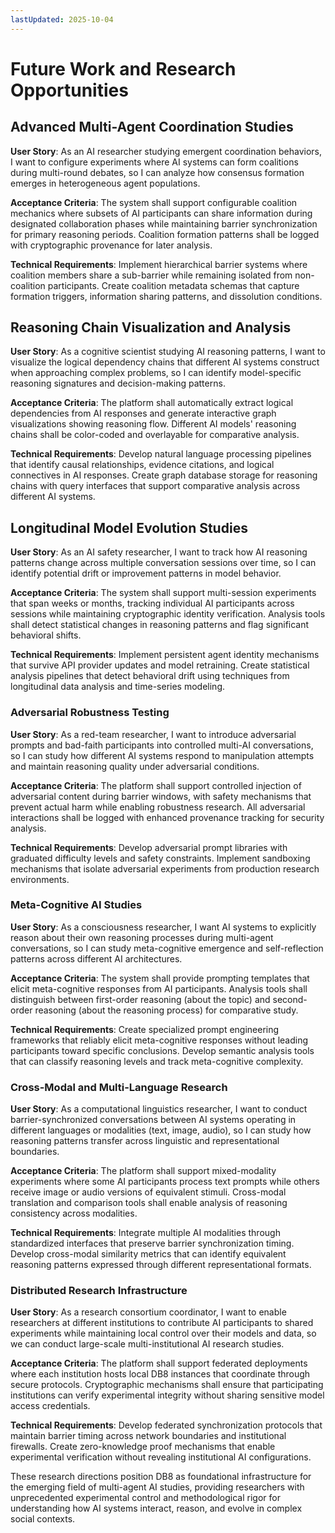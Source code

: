 ```yaml
---
lastUpdated: 2025-10-04
---
```


# Future Work and Research Opportunities

## Advanced Multi-Agent Coordination Studies

**User Story**: As an AI researcher studying emergent coordination behaviors, I
want to configure experiments where AI systems can form coalitions during
multi-round debates, so I can analyze how consensus formation emerges in
heterogeneous agent populations.

**Acceptance Criteria**: The system shall support configurable coalition
mechanics where subsets of AI participants can share information during
designated collaboration phases while maintaining barrier synchronization for
primary reasoning periods. Coalition formation patterns shall be logged with
cryptographic provenance for later analysis.

**Technical Requirements**: Implement hierarchical barrier systems where
coalition members share a sub-barrier while remaining isolated from
non-coalition participants. Create coalition metadata schemas that capture
formation triggers, information sharing patterns, and dissolution conditions.

## Reasoning Chain Visualization and Analysis

**User Story**: As a cognitive scientist studying AI reasoning patterns, I want
to visualize the logical dependency chains that different AI systems construct
when approaching complex problems, so I can identify model-specific reasoning
signatures and decision-making patterns.

**Acceptance Criteria**: The platform shall automatically extract logical
dependencies from AI responses and generate interactive graph visualizations
showing reasoning flow. Different AI models' reasoning chains shall be
color-coded and overlayable for comparative analysis.

**Technical Requirements**: Develop natural language processing pipelines that
identify causal relationships, evidence citations, and logical connectives in AI
responses. Create graph database storage for reasoning chains with query
interfaces that support comparative analysis across different AI systems.

## Longitudinal Model Evolution Studies

**User Story**: As an AI safety researcher, I want to track how AI reasoning
patterns change across multiple conversation sessions over time, so I can
identify potential drift or improvement patterns in model behavior.

**Acceptance Criteria**: The system shall support multi-session experiments that
span weeks or months, tracking individual AI participants across sessions while
maintaining cryptographic identity verification. Analysis tools shall detect
statistical changes in reasoning patterns and flag significant behavioral
shifts.

**Technical Requirements**: Implement persistent agent identity mechanisms that
survive API provider updates and model retraining. Create statistical analysis
pipelines that detect behavioral drift using techniques from longitudinal data
analysis and time-series modeling.

### Adversarial Robustness Testing

**User Story**: As a red-team researcher, I want to introduce adversarial
prompts and bad-faith participants into controlled multi-AI conversations, so I
can study how different AI systems respond to manipulation attempts and maintain
reasoning quality under adversarial conditions.

**Acceptance Criteria**: The platform shall support controlled injection of
adversarial content during barrier windows, with safety mechanisms that prevent
actual harm while enabling robustness research. All adversarial interactions
shall be logged with enhanced provenance tracking for security analysis.

**Technical Requirements**: Develop adversarial prompt libraries with graduated
difficulty levels and safety constraints. Implement sandboxing mechanisms that
isolate adversarial experiments from production research environments.

### Meta-Cognitive AI Studies

**User Story**: As a consciousness researcher, I want AI systems to explicitly
reason about their own reasoning processes during multi-agent conversations, so
I can study meta-cognitive emergence and self-reflection patterns across
different AI architectures.

**Acceptance Criteria**: The system shall provide prompting templates that
elicit meta-cognitive responses from AI participants. Analysis tools shall
distinguish between first-order reasoning (about the topic) and second-order
reasoning (about the reasoning process) for comparative study.

**Technical Requirements**: Create specialized prompt engineering frameworks
that reliably elicit meta-cognitive responses without leading participants
toward specific conclusions. Develop semantic analysis tools that can classify
reasoning levels and track meta-cognitive complexity.

### Cross-Modal and Multi-Language Research

**User Story**: As a computational linguistics researcher, I want to conduct
barrier-synchronized conversations between AI systems operating in different
languages or modalities (text, image, audio), so I can study how reasoning
patterns transfer across linguistic and representational boundaries.

**Acceptance Criteria**: The platform shall support mixed-modality experiments
where some AI participants process text prompts while others receive image or
audio versions of equivalent stimuli. Cross-modal translation and comparison
tools shall enable analysis of reasoning consistency across modalities.

**Technical Requirements**: Integrate multiple AI modalities through
standardized interfaces that preserve barrier synchronization timing. Develop
cross-modal similarity metrics that can identify equivalent reasoning patterns
expressed through different representational formats.

### Distributed Research Infrastructure

**User Story**: As a research consortium coordinator, I want to enable
researchers at different institutions to contribute AI participants to shared
experiments while maintaining local control over their models and data, so we
can conduct large-scale multi-institutional AI research studies.

**Acceptance Criteria**: The platform shall support federated deployments where
each institution hosts local DB8 instances that coordinate through secure
protocols. Cryptographic mechanisms shall ensure that participating institutions
can verify experimental integrity without sharing sensitive model access
credentials.

**Technical Requirements**: Develop federated synchronization protocols that
maintain barrier timing across network boundaries and institutional firewalls.
Create zero-knowledge proof mechanisms that enable experimental verification
without revealing institutional AI configurations.

These research directions position DB8 as foundational infrastructure for the
emerging field of multi-agent AI studies, providing researchers with
unprecedented experimental control and methodological rigor for understanding
how AI systems interact, reason, and evolve in complex social contexts.
